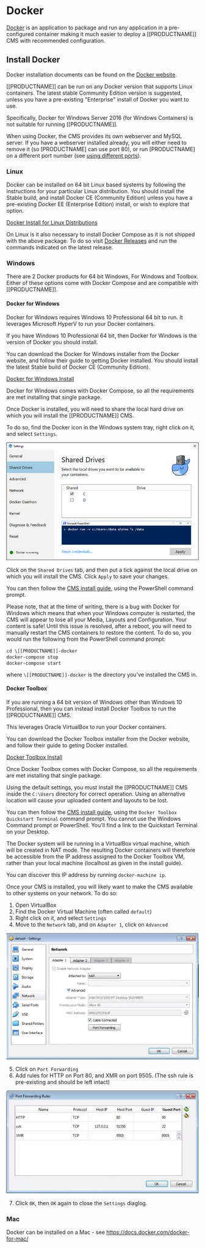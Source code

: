 <!--toc=getting_started-->
# Docker

[Docker](https://docker.com/) is an application to package and run any
application in a pre-configured container making it much easier to deploy a [[PRODUCTNAME]]
CMS with recommended configuration.

## Install Docker
Docker installation documents can be found on the
[Docker website](https://docs.docker.com/installation/).

[[PRODUCTNAME]] can be run on any Docker version that supports Linux containers. The latest stable Community Edition 
version is suggested, unless you have a pre-existing "Enterprise" install of Docker you want to use.

Specifically, Docker for Windows Server 2016 (for Windows Containers) is not suitable for running [[PRODUCTNAME]].

When using Docker, the CMS provides its own webserver and MySQL server. If you have a webserver installed already, you 
will either need to remove it (so [PRODUCTNAME] can use port 80), or run [PRODUCTNAME] on a different port number 
(see [using different ports](install_cms.html#using_different_ports)).

### Linux
Docker can be installed on 64 bit Linux based systems by following the instructions for your particular Linux 
distribution. You should install the Stable build, and install Docker CE (Community Edition) unless you have a 
pre-existing Docker EE (Enterprise Edition) install, or wish to explore that option.

[Docker Install for Linux Distributions](https://docs.docker.com/engine/installation/)

On Linux is it also necessary to install Docker Compose as it is not shipped with the above
package. To do so visit [Docker Releases](https://github.com/docker/compose/releases/latest) and
run the commands indicated on the latest release.

### Windows
There are 2 Docker products for 64 bit Windows, For Windows and Toolbox. Either of these options come with Docker 
Compose and are compatible with [[PRODUCTNAME]].

#### Docker for Windows
Docker for Windows requires Windows 10 Professional 64 bit to run. It leverages Microsoft HyperV to run your Docker 
containers.

If you have Windows 10 Professional 64 bit, then Docker for Windows is the version of Docker you should install.

You can download the Docker for Windows installer from the Docker website, and follow their guide to getting Docker 
installed. You should install the latest Stable build of Docker CE (Community Edition).

[Docker for Windows Install](https://docs.docker.com/docker-for-windows/install/)

Docker for Windows comes with Docker Compose, so all the requirements are met installing that single package.

Once Docker is installed, you will need to share the local hard drive on which you will install the [[PRODUCTNAME]] CMS.

To do so, find the Docker icon in the Windows system tray, right click on it, and select `Settings`.

![Docker for Windows Drive Sharing](img/install_docker_for_windows_drives.png)

Click on the `Shared Drives` tab, and then put a tick against the local drive on which you will install the CMS. 
Click `Apply` to save your changes.

You can then follow the [CMS install guide](install_cms.html), using the PowerShell command prompt.

Please note, that at the time of writing, there is a bug with Docker for Windows which means that when your Windows 
computer is restarted, the CMS will appear to lose all your Media, Layouts and Configuration. Your content is safe! 
Until this issue is resolved, after a reboot, you will need to manually restart the CMS containers to restore the 
content. To do so, you would run the following from the PowerShell command prompt:

```
cd \[[PRODUCTNAME]]-docker
docker-compose stop
docker-compose start
```

where `\[[PRODUCTNAME]]-docker` is the directory you've installed the CMS in.

#### Docker Toolbox
If you are running a 64 bit version of Windows other than Windows 10 Professional, then you can instead install Docker 
Toolbox to run the [[PRODUCTNAME]] CMS.

This leverages Oracle VirtualBox to run your Docker containers.

You can download the Docker Toolbox installer from the Docker website, and follow their guide to geting Docker 
installed.

[Docker Toolbox Install](https://www.docker.com/products/docker-toolbox)

Once Docker Toolbox comes with Docker Compose, so all the requirements are met installing that single package.

Using the default settings, you must install the [[PRODUCTNAME]] CMS inside the `C:\Users` directory for correct 
operation. Using an alternative location will cause your uploaded content and layouts to be lost.

You can then follow the [CMS install guide](install_cms.html), using the `Docker Toolbox Quickstart Terminal` command 
prompt. You cannot use the Windows Command prompt or PowerShell. You'll find a link to the Quickstart Terminal on your 
Desktop.

The Docker system will be running in a VirtualBox virtual machine, which will be created in NAT mode. The resulting 
Docker containers will therefore be accessible from the IP address assigned to the Docker Toolbox VM, rather than your 
local machine (localhost as given in the install guide).

You can discover this IP address by running `docker-machine ip`.

Once your CMS is installed, you will likely want to make the CMS available to other systems on your network. To do so:

1. Open VirtualBox
2. Find the Docker Virtual Machine (often called `default`)
3. Right click on it, and select `Settings`
4. Move to the `Network` tab, and on `Adapter 1`, click on `Advanced`

 ![Docker for Windows Drive Sharing](img/install_docker_toolbox_nat_1.jpg)

5. Click on `Port Forwarding`
6. Add rules for HTTP on Port 80, and XMR on port 9505. (The ssh rule is pre-existing and should be left intact)

 ![Docker for Windows Drive Sharing](img/install_docker_toolbox_nat_2.jpg)

7. Click `OK`, then `OK` again to close the `Settings` diaglog.


### Mac
Docker can be installed on a Mac - see https://docs.docker.com/docker-for-mac/
